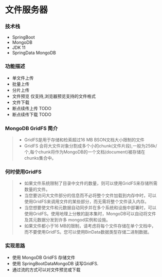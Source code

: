 # 文件服务器

### 技术栈

* SpringBoot
* MongoDB
* JDK 11
* SpringData MongoDB

### 功能描述

* 单文件上传
* 批量上传
* 分片上传
* 文件预览 仅支持,浏览器预览支持的文件格式
* 文件下载
* 断点续传上传 TODO
* 断点续传下载 TODO

### MongoDB GridFS 简介
> * GridFS是用于存储和检索超过16 MB BSON文档大小限制的文件
> * GridFS 会将大文件对象分割成多个小的chunk(文件片段),一般为256k/个,每个chunk将作为MongoDB的一个文档(document)被存储在chunks集合中。


### 何时使用GridFS
> * 如果文件系统限制了目录中文件的数量，则可以使用GridFS来存储所需数量的文件。
> * 当您要访问大文件部分的信息而不必将整个文件加载到内存中时，可以使用GridFS来调用文件的某些部分，而无需将整个文件读入内存。
> * 当您想要使文件和元数据自动同步并在多个系统和设施中部署时，可以使用GridFS。使用地理上分散的副本集时，MongoDB可以自动将文件及其元数据分发到许多 mongod实例和设施。
> * 如果文件都小于16 MB的限制，请考虑将每个文件存储在单个文档中，而不要使用GridFS。您可以使用BinData数据类型存储二进制数据。

### 实现思路
* 使用 MongoDB GridFS 存储文件
* 使用 SpringBootDataMongoDB 读写GridFS.
* 通过流的方式可以对文件预览或下载








